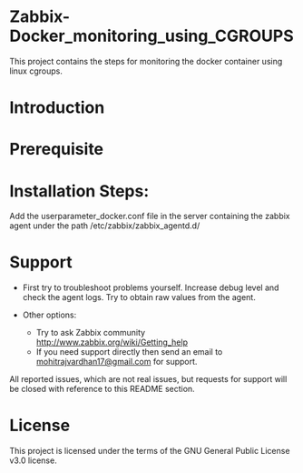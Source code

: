# Zabbix-Docker_monitoring_using_CGROUPS
This project contains the steps for monitoring the docker container using linux cgroups.

# Introduction



# Prerequisite

# Installation Steps:

Add the userparameter_docker.conf file in the server containing the zabbix agent under the path /etc/zabbix/zabbix_agentd.d/

# Support
 - First try to troubleshoot problems yourself. Increase debug level and check the agent logs. Try to obtain raw values from the agent.

 - Other options:
    - Try to ask Zabbix community http://www.zabbix.org/wiki/Getting_help
    - If you need support directly then send an email to mohitrajvardhan17@gmail.com for support.

All reported issues, which are not real issues, but requests for support will be closed with reference to this README section.

# License

This project is licensed under the terms of the GNU General Public License v3.0 license.
